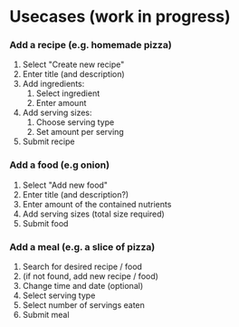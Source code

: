 <!-- Nutrition logger
------------------------------
Main page / Overview:
- Title / Date (+ change date)
- Your intake overview:
  - KCAL goal
  - KCAL eaten / left
  - Protein eaten / left
  - Fat eaten / left
  - Carbs eaten / left
  - Vitamins overview?
- Add food (search bar):
  - Present food card.
  - If no data found, create new card.
  - Save / Remove card.
- Browse food (new page?) -->

# Usecases (work in progress)

### Add a recipe (e.g. homemade pizza)
1. Select "Create new recipe"
2. Enter title (and description)
3. Add ingredients:
    1. Select ingredient
    2. Enter amount
4. Add serving sizes:
    1. Choose serving type
    2. Set amount per serving
5. Submit recipe

### Add a food (e.g onion)
1. Select "Add new food"
2. Enter title (and description?)
3. Enter amount of the contained nutrients
4. Add serving sizes (total size required)
5. Submit food

### Add a meal (e.g. a slice of pizza)
1. Search for desired recipe / food
2. (if not found, add new recipe / food)
3. Change time and date (optional)
4. Select serving type
5. Select number of servings eaten
6. Submit meal
